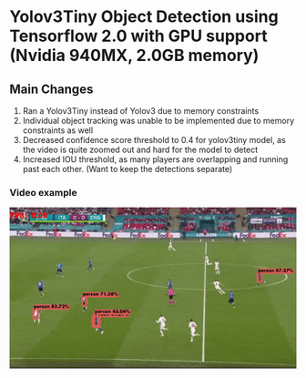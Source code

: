 # Yolov3Tiny Object Detection using Tensorflow 2.0 with GPU support (Nvidia 940MX, 2.0GB memory)

## Main Changes
1) Ran a Yolov3Tiny instead of Yolov3 due to memory constraints
2) Individual object tracking was unable to be implemented due to memory constraints as well
3) Decreased confidence score threshold to 0.4 for yolov3tiny model, as the video is quite zoomed out and hard for the model to detect
4) Increased IOU threshold, as many players are overlapping and running past each other. (Want to keep the detections separate)


### Video example
![demo](https://github.com/DeYuanChong/Data-Science-Projects/blob/main/Yolov3%20Video%20Detection/detections/England%20v%20Italy.gif)

